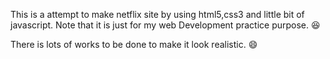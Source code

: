 This is a attempt to make netflix site by using html5,css3 and little bit of javascript. Note that it is just for my web Development practice purpose. 😆

There is lots of works to be done to make it look realistic. 😄
